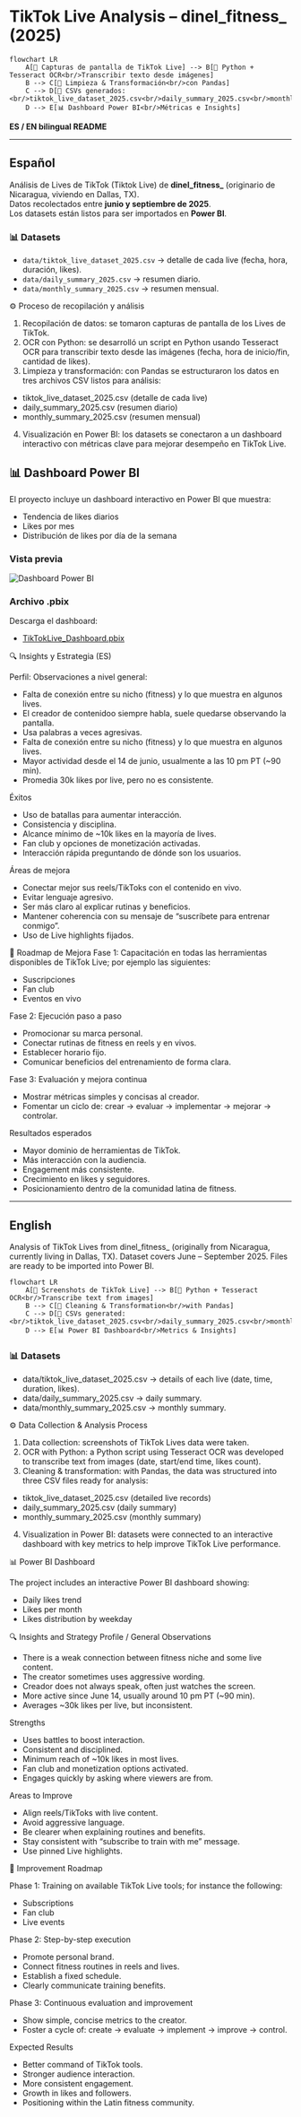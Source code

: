 # TikTok Live Analysis – dinel_fitness_ (2025)

```mermaid
flowchart LR
    A[📸 Capturas de pantalla de TikTok Live] --> B[🧠 Python + Tesseract OCR<br/>Transcribir texto desde imágenes]
    B --> C[🧹 Limpieza & Transformación<br/>con Pandas]
    C --> D[📂 CSVs generados:<br/>tiktok_live_dataset_2025.csv<br/>daily_summary_2025.csv<br/>monthly_summary_2025.csv]
    D --> E[📊 Dashboard Power BI<br/>Métricas e Insights]
```
**ES / EN bilingual README**

---

## Español

Análisis de Lives de TikTok (Tiktok Live) de **dinel_fitness_** (originario de Nicaragua, viviendo en Dallas, TX).  
Datos recolectados entre **junio y septiembre de 2025**.  
Los datasets están listos para ser importados en **Power BI**.

### 📊 Datasets
- `data/tiktok_live_dataset_2025.csv` → detalle de cada live (fecha, hora, duración, likes).  
- `data/daily_summary_2025.csv` → resumen diario.  
- `data/monthly_summary_2025.csv` → resumen mensual.  


⚙️ Proceso de recopilación y análisis

1. Recopilación de datos: se tomaron capturas de pantalla de los Lives de TikTok.
2. OCR con Python: se desarrolló un script en Python usando Tesseract OCR para transcribir texto desde las imágenes (fecha, hora de inicio/fin, cantidad de likes).
3. Limpieza y transformación: con Pandas se estructuraron los datos en tres archivos CSV listos para análisis:
  * tiktok_live_dataset_2025.csv (detalle de cada live)
  * daily_summary_2025.csv (resumen diario)
  * monthly_summary_2025.csv (resumen mensual)
4. Visualización en Power BI: los datasets se conectaron a un dashboard interactivo con métricas clave para mejorar desempeño en TikTok Live.

## 📊 Dashboard Power BI

El proyecto incluye un dashboard interactivo en Power BI que muestra:

- Tendencia de likes diarios
- Likes por mes
- Distribución de likes por día de la semana

### Vista previa
![Dashboard Power BI](Final%20Dashboard%20Tiktoklive.png)

### Archivo .pbix
Descarga el dashboard:
- [TikTokLive_Dashboard.pbix](TikTokLive_Dashboard.pbix)

🔍 Insights y Estrategia (ES)

Perfil:
Observaciones a nivel general:
- Falta de conexión entre su nicho (fitness) y lo que muestra en algunos lives.
- El creador de contenidoo siempre habla, suele quedarse observando la pantalla.
- Usa palabras a veces agresivas.
- Falta de conexión entre su nicho (fitness) y lo que muestra en algunos lives.
- Mayor actividad desde el 14 de junio, usualmente a las 10 pm PT (~90 min).
- Promedia 30k likes por live, pero no es consistente.

Éxitos
- Uso de batallas para aumentar interacción.
- Consistencia y disciplina.
- Alcance mínimo de ~10k likes en la mayoría de lives.
- Fan club y opciones de monetización activadas.
- Interacción rápida preguntando de dónde son los usuarios.

Áreas de mejora
- Conectar mejor sus reels/TikToks con el contenido en vivo.
- Evitar lenguaje agresivo.
- Ser más claro al explicar rutinas y beneficios.
- Mantener coherencia con su mensaje de “suscríbete para entrenar conmigo”.
- Uso de Live highlights fijados.

🚀 Roadmap de Mejora
Fase 1: Capacitación en todas las herramientas disponibles de TikTok Live; por ejemplo las siguientes:
- Suscripciones
- Fan club
- Eventos en vivo

Fase 2: Ejecución paso a paso
- Promocionar su marca personal.
- Conectar rutinas de fitness en reels y en vivos.
- Establecer horario fijo.
- Comunicar beneficios del entrenamiento de forma clara.

Fase 3: Evaluación y mejora continua
- Mostrar métricas simples y concisas al creador.
- Fomentar un ciclo de: crear → evaluar → implementar → mejorar → controlar.

Resultados esperados
- Mayor dominio de herramientas de TikTok.
- Más interacción con la audiencia.
- Engagement más consistente.
- Crecimiento en likes y seguidores.
- Posicionamiento dentro de la comunidad latina de fitness.


----------------------------------------------------------------------------------------------------------------------------------------


## English

Analysis of TikTok Lives from dinel_fitness_ (originally from Nicaragua, currently living in Dallas, TX).
Dataset covers June – September 2025.
Files are ready to be imported into Power BI.

```mermaid
flowchart LR
    A[📸 Screenshots de TikTok Live] --> B[🧠 Python + Tesseract OCR<br/>Transcribe text from images]
    B --> C[🧹 Cleaning & Transformation<br/>with Pandas]
    C --> D[📂 CSVs generated:<br/>tiktok_live_dataset_2025.csv<br/>daily_summary_2025.csv<br/>monthly_summary_2025.csv]
    D --> E[📊 Power BI Dashboard<br/>Metrics & Insights]
```

### 📊 Datasets

- data/tiktok_live_dataset_2025.csv → details of each live (date, time, duration, likes).
- data/daily_summary_2025.csv → daily summary.
- data/monthly_summary_2025.csv → monthly summary.

⚙️ Data Collection & Analysis Process

1. Data collection: screenshots of TikTok Lives data were taken.
2. OCR with Python: a Python script using Tesseract OCR was developed to transcribe text from images (date, start/end time, likes count).
3. Cleaning & transformation: with Pandas, the data was structured into three CSV files ready for analysis:
  * tiktok_live_dataset_2025.csv (detailed live records)
  * daily_summary_2025.csv (daily summary)
  * monthly_summary_2025.csv (monthly summary)
  4. Visualization in Power BI: datasets were connected to an interactive dashboard with key metrics to help improve TikTok Live performance.

📊 Power BI Dashboard

The project includes an interactive Power BI dashboard showing:
- Daily likes trend
- Likes per month
- Likes distribution by weekday

🔍 Insights and Strategy
Profile / General Observations
- There is a weak connection between fitness niche and some live content.
- The creator sometimes uses aggressive wording.
- Creador does not always speak, often just watches the screen.
- More active since June 14, usually around 10 pm PT (~90 min).
- Averages ~30k likes per live, but inconsistent.


Strengths
- Uses battles to boost interaction.
- Consistent and disciplined.
- Minimum reach of ~10k likes in most lives.
- Fan club and monetization options activated.
- Engages quickly by asking where viewers are from.

Areas to Improve
- Align reels/TikToks with live content.
- Avoid aggressive language.
- Be clearer when explaining routines and benefits.
- Stay consistent with “subscribe to train with me” message.
- Use pinned Live highlights.

🚀 Improvement Roadmap

Phase 1: Training on available TikTok Live tools; for instance the following: 
- Subscriptions
- Fan club
- Live events

Phase 2: Step-by-step execution
- Promote personal brand.
- Connect fitness routines in reels and lives.
- Establish a fixed schedule.
- Clearly communicate training benefits.

Phase 3: Continuous evaluation and improvement
- Show simple, concise metrics to the creator.
- Foster a cycle of: create → evaluate → implement → improve → control.

Expected Results

- Better command of TikTok tools.
- Stronger audience interaction.
- More consistent engagement.
- Growth in likes and followers.
- Positioning within the Latin fitness community.


